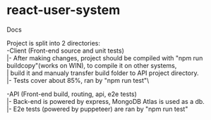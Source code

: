 # react-user-system

Docs

Project is split into 2 directories:\
-Client (Front-end source and unit tests)\
        |- After making changes, project should be compiled with "npm run buildcopy"(works on WIN), to compile it on other systems,\
        |  build it and manualy transfer build folder to API project directory.\
        |- Tests cover about 85%, ran by "npm run test"\
  
 -API (Front-end build, routing, api, e2e tests)\
        |- Back-end is powered by express, MongoDB Atlas is used as a db.\
        |- E2e tests (powered by puppeteer) are ran by "npm run test"
        
	
